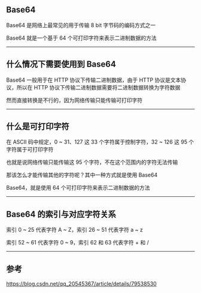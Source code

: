 ## Base64

Base64 是网络上最常见的用于传输 8 bit 字节码的编码方式之一

Base64 就是一个基于 64 个可打印字符来表示二进制数据的方法

---

## 什么情况下需要使用到 Base64

Base64 一般用于在 HTTP 协议下传输二进制数据，由于 HTTP 协议是文本协议，所以在 HTTP 协议下传输二进制数据需要将二进制数据转换为字符数据

然而直接转换是不行的，因为网络传输只能传输可打印字符

---

## 什么是可打印字符

在 ASCII 码中规定，0 ~ 31、127 这 33 个字符属于控制字符，32 ~ 126 这 95 个字符属于可打印字符

也就是说网络传输只能传输这 95 个字符，不在这个范围内的字符无法传输

那该怎么才能传输其他的字符呢？其中一种方式就是使用 Base64

Base64，就是使用 64 个可打印字符来表示二进制数据的方法

---

## Base64 的索引与对应字符关系

索引 0 ~ 25 代表字符 A ~ Z，索引 26 ~ 51 代表字符 a ~ z

索引 52 ~ 61 代表字符 0 ~ 9，索引 62 和 63 代表字符 + 和 /

---

## 参考

https://blog.csdn.net/qq_20545367/article/details/79538530